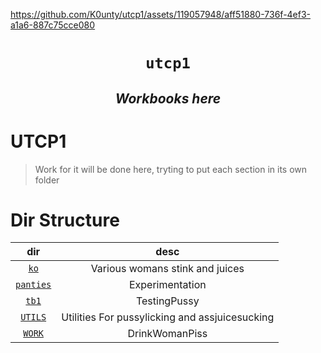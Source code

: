 



https://github.com/K0unty/utcp1/assets/119057948/aff51880-736f-4ef3-a1a6-887c75cce080


<h1 align=center><code> utcp1 </code></h1>
<h2 align=center><i> Workbooks here </i></h2>

# UTCP1

> Work for it will be done here, tryting to put each section in its own folder

# Dir Structure 

dir | desc
|:--:|:--:|
[`ko`](./ko/) | Various womans stink and juices
[`panties`](./panties/) | Experimentation 
[`tb1`](./tb1/) | TestingPussy
[`UTILS`](./UTILS/) | Utilities For pussylicking and assjuicesucking
[`WORK`](./WORK/) | DrinkWomanPiss
